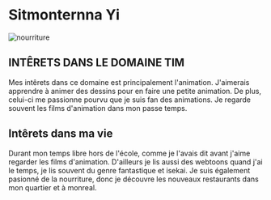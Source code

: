 # Sitmonternna Yi
![nourriture]()

## INTÊRETS DANS LE DOMAINE TIM

Mes intêrets dans ce domaine est principalement l'animation. J'aimerais apprendre à animer des dessins pour en faire une petite animation.
De plus, celui-ci me passionne pourvu que je suis fan des animations. Je regarde souvent les films d'animation dans mon passe temps.

## Intêrets dans ma vie

Durant mon temps libre hors de l'école, comme je l'avais dit avant j'aime regarder les films d'animation. D'ailleurs je lis aussi des webtoons 
quand j'ai le temps, je lis souvent du genre fantastique et isekai. Je suis également pasionné de la nourriture, donc je découvre les nouveaux restaurants 
dans mon quartier et à monreal.
